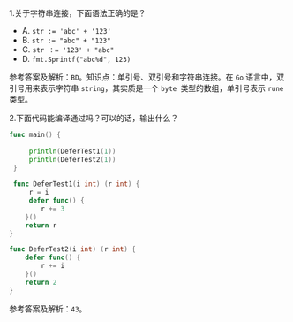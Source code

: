 1.关于字符串连接，下面语法正确的是？

- A. `str := 'abc' + '123'`
- B. `str := "abc" + "123"`
- C. `str ：= '123' + "abc"`
- D. `fmt.Sprintf("abc%d", 123)`

参考答案及解析：`BD`。知识点：单引号、双引号和字符串连接。在 `Go` 语言中，双引号用来表示字符串 `string`，其实质是一个 `byte `类型的数组，单引号表示 `rune `类型。

2.下面代码能编译通过吗？可以的话，输出什么？

```go
func main() {
 
     println(DeferTest1(1))
     println(DeferTest2(1))
 }
 
 func DeferTest1(i int) (r int) {
     r = i
     defer func() {
        r += 3
    }()
    return r
}

func DeferTest2(i int) (r int) {
    defer func() {
        r += i
    }()
    return 2
}
```

参考答案及解析：`43`。